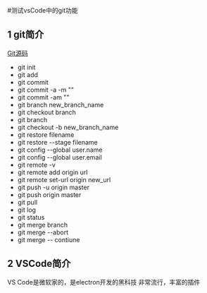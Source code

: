 #测试vsCode中的git功能

## 1 git简介

[Git源码](https://github.com/git/git)
- git init
- git add 
- git commit
- git commit -a -m ""
- git commit -am ""
- git branch new_branch_name
- git checkout branch
- git branch
- git checkout -b new_branch_name
- git restore filename
- git restore --stage filename
- git config --global user.name 
- git config --global user.email
- git remote -v
- git remote add origin url
- git remote set-url origin new_url
- git push -u origin master
- git push origin master
- git pull
- git log
- git status
- git merge branch
- git merge --abort
- git merge -- contiune

## 2 VSCode简介

VS Code是微软家的，是electron开发的黑科技
非常流行，丰富的插件

